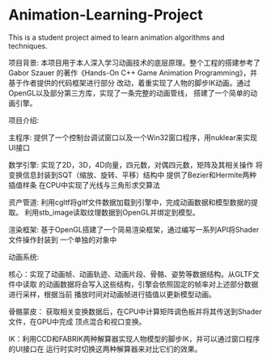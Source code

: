 # Animation-Learning-Project
This is a student project aimed to learn animation algorithms and techniques.

项目背景:
本项目用于本人深入学习动画技术的底层原理。整个工程的搭建参考了Gabor Szauer
的著作《Hands-On C++ Game Animation Programming》，并基于作者提供的代码框架进行部分
改动，着重实现了人物的脚步IK动画。通过OpenGL以及部分第三方库，实现了一条完整的动画管线，
搭建了一个简单的动画引擎。

项目介绍:
 
主程序:
提供了一个控制台调试窗口以及一个Win32窗口程序，用nuklear来实现UI接口

数学引擎:
实现了2D，3D，4D向量，四元数，对偶四元数，矩阵及其相关操作
将变换信息封装到SQT（缩放、旋转、平移）结构中
提供了Bezier和Hermite两种插值样条
在CPU中实现了光线与三角形求交算法

资产管道:
利用cgltf将gltf文件数据加载到引擎中，完成动画数据和模型数据的提取。
利用stb_image读取纹理数据到OpenGL并绑定到模型。

渲染框架:
基于OpenGL搭建了一个简易渲染框架，通过编写一系列API将Shader文件操作封装到
一个单独的对象中

动画系统:

核心：实现了动画帧、动画轨迹、动画片段、骨骼、姿势等数据结构。从GLTF文件中读取
的动画数据将会写入这些结构，引擎会依照固定的帧率对上述部分数据进行采样，根据当前
播放时间对动画帧进行插值以更新模型动画。

骨骼蒙皮：
获取相关变换数据后，在CPU中计算矩阵调色板并将其传送到Shader文件，在GPU中完成
顶点混合和视口变换。

IK：利用CCD和FABRIK两种解算器实现人物模型的脚步IK，并可以通过窗口程序的UI接口在
运行时实时切换这两种解算器来对比它们的效果。
